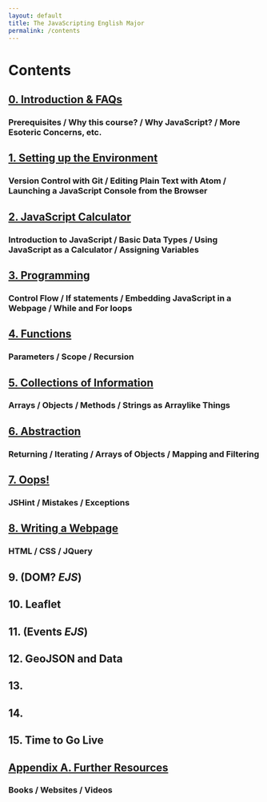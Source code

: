 ```yaml
---
layout: default
title: The JavaScripting English Major
permalink: /contents
---
```


# Contents

<div class="contents">

## [0. Introduction & FAQs](/0-introduction)

### Prerequisites / Why this course? / Why JavaScript? / More Esoteric Concerns, etc.

## [1. Setting up the Environment](/1-environment)

### Version Control with Git / Editing Plain Text with Atom / Launching a JavaScript Console from the Browser

## [2. JavaScript Calculator](/2-calculator) 

### Introduction to JavaScript / Basic Data Types / Using JavaScript as a Calculator / Assigning Variables

## [3. Programming](/3-programming)

### Control Flow / If statements / Embedding JavaScript in a Webpage / While and For loops

## [4. Functions](/4-functions) 

### Parameters / Scope / Recursion

## [5. Collections of Information](/5-collections)

### Arrays / Objects / Methods / Strings as Arraylike Things

## [6. Abstraction](/6-abstraction)

### Returning / Iterating / Arrays of Objects / Mapping and Filtering

## [7. Oops!](/7-errors)

### JSHint / Mistakes / Exceptions

## [8. Writing a Webpage](/8-webpage)

### HTML / CSS / JQuery

## 9. (DOM? *EJS*)

## 10. Leaflet

## 11. (Events *EJS*)

## 12. GeoJSON and Data

## 13.

## 14.

## 15. Time to Go Live

## [Appendix A. Further Resources](/a-resources/)

### Books / Websites / Videos

</div>
